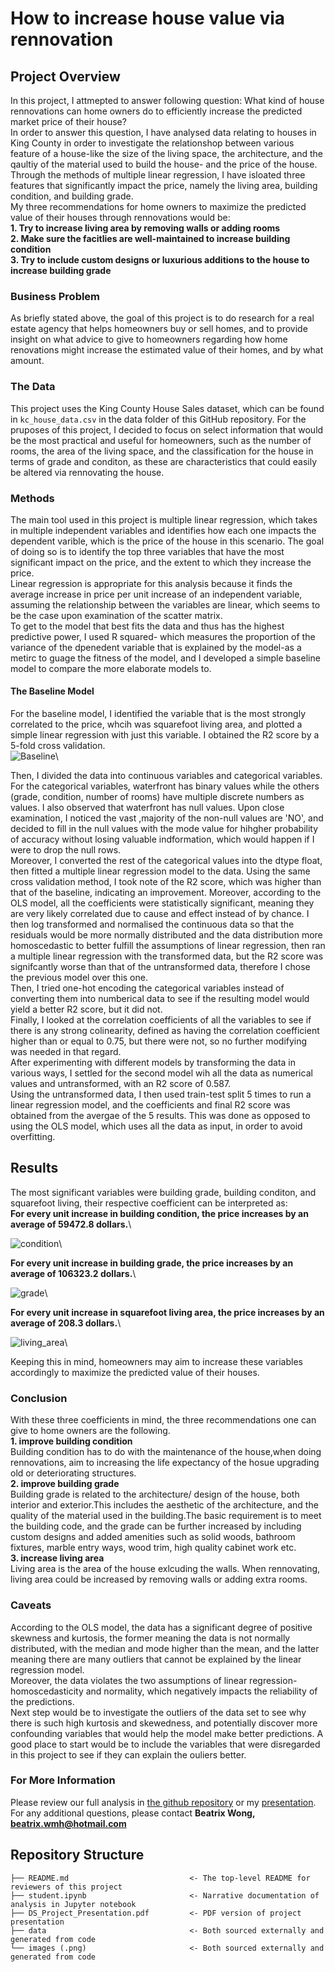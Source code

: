# How to increase house value via rennovation

## Project Overview
In this project, I attmepted to answer following question: What kind of house rennovations can home owners do to efficiently increase the predicted market price of their house?\
In order to answer this question, I have analysed data relating to houses in King County in order to investigate the relationshop between various feature of a house-like the size of the living space, the architecture, and the qaultiy of the material used to build the house- and the price of the house. Through the methods of multiple linear regression, I have isloated three features that significantly impact the price, namely the living area, building condition, and building grade.\
My three recommendations for home owners to maximize the predicted value of their houses through rennovations would be:\
**1. Try to increase living area by removing walls or adding rooms**\
**2. Make sure the facitlies are well-maintained to increase building condition**\
**3. Try to include custom designs or luxurious additions to the house to increase building grade**

### Business Problem
As briefly stated above, the goal of this project is to do research for a real estate agency that helps homeowners buy or sell homes, and to provide insight on what advice to give to homeowners regarding how home renovations might increase the estimated value of their homes, and by what amount.

### The Data

This project uses the King County House Sales dataset, which can be found in  `kc_house_data.csv` in the data folder of this GitHub repository. For the pruposes of this project, I decided to focus on select information that would be the most practical and useful for homeowners, such as the number of rooms, the area of the living space, and the classification for the house in terms of grade and conditon, as these are characteristics that could easily be altered via rennovating the house.

### Methods

The main tool used in this project is multiple linear regression, which takes in multiple independent variables and identifies how each one impacts the dependent varible, which is the price of the house in this scenario. The goal of doing so is to identify the top three variables that have the most significant impact on the price, and the extent to which they increase the price.\
Linear regression is appropriate for this analysis because it finds the average increase in price per unit increase of an independent variable, assuming the relationship between the variables are linear, which seems to be the case upon examination of the scatter matrix.\
To get to the model that best fits the data and thus has the highest predictive power, I used R squared- which measures the proportion of the variance of the dpenedent variable that is explained by the model-as a metirc to guage the fitness of the model, and I developed a simple baseline model to compare the more elaborate models to.
#### The Baseline Model
For the baseline model, I identified the variable that is the most strongly correlated to the price, whcih was squarefoot living area, and plotted a simple linear regression with just this variable. I obtained the R2 score by a 5-fold cross validation.\
![Baseline](baseline.png)\

Then, I divided the data into continuous variables and categorical variables. For the categorical variables, waterfront has binary values while the others (grade, condition, number of rooms) have multiple discrete numbers as values. I also observed that waterfront has null values. Upon close examination, I noticed the vast ,majority of the non-null values are 'NO', and decided to fill in the null values with the mode value for hihgher probability of accuracy without losing valuable indformation, which would happen if I were to drop the null rows.\
Moreover, I converted the rest of the categorical values into the dtype float, then fitted a multiple linear regression model to the data. Using the same cross validation method, I took note of the R2 score, which was higher than that of the baseline, indicating an improvement. Moreover, according to the OLS model, all the coefficients were statistically significant, meaning they are very likely correlated due to cause and effect instead of by chance.
I then log transformed and normalised the continuous data so that the residuals would be more normally distributed and the data distribution more homoscedastic to better fulfill the assumptions of linear regression, then ran a multiple linear regression with the transformed data, but the R2 score was signifcantly worse than that of the untransformed data, therefore I chose the previous model over this one.\
Then, I tried one-hot encoding the categorical variables instead of converting them into numberical data to see if the resulting model would yield a better R2 score, but it did not.\
Finally, I looked at the correlation coefficients of all the variables to see if there is any strong colinearity, defined as having the correlation coefficient higher than or equal to 0.75, but there were not, so no further modifying was needed in that regard.\
After experimenting with different models by transforming the data in various ways, I settled for the second model wih all the data as numerical values and untransformed, with an R2 score of 0.587.\
Using the untransformed data, I then used train-test split 5 times to run a linear regression model, and the coefficients and final R2 score was obtained from the avergae of the 5 results. This was done as opposed to using the OLS model, which uses all the data as input, in order to avoid overfitting.

## Results
The most significant variables were building grade, building conditon, and squarefoot living, their respective coefficient can be interpreted as:\
**For every unit increase in building condition, the price increases by an average of 59472.8 dollars.**\

![condition](cond_ind.png)\

**For every unit increase in building grade, the price increases by an average of 106323.2 dollars.**\

![grade](grade_ind.png)\

**For every unit increase in squarefoot living area, the price increases by an average of 208.3 dollars.**\

![living_area](sqft_living.png)\

Keeping this in mind, homeowners may aim to increase these variables accordingly to maximize the predicted value of their houses.

### Conclusion

With these three coefficients in mind, the three recommendations one can give to home owners are the following.\
**1. improve building condition**\
Building condition has to do with the maintenance of the house,when doing rennovations, aim to increasing the life expectancy of the hosue upgrading old or deteriorating structures.\
**2. improve building grade**\
Building grade is related to the architecture/ design of the house, both interior and exterior.This includes the aesthetic of the architecture, and the quality of the material used in the building.The basic requirement is to meet the building code, and the grade can be further increased by including custom designs and added amenities such as solid woods, bathroom fixtures, marble entry ways, wood trim, high quality cabinet work etc.\
**3. increase living area**\
Living area is the area of the house exlcuding the walls. When rennovating, living area could be increased by removing walls or adding extra rooms.

### Caveats
According to the OLS model, the data has a significant degree of positive skewness and kurtosis, the former meaning the data is not normally distributed, with the median and mode higher than the mean, and the latter meaning there are many outliers that cannot be explained by the linear regression model.\
Moreover, the data violates the two assumptions of linear regression- homoscedasticity and normality, which negatively impacts the reliability of the predictions.\
Next step would be to investigate the outliers of the data set to see why there is such high kurtosis and skewedness,
and potentially discover more confounding variables that would help the model make better predictions. A good place to start would be to include the variables that were disregarded in this project to see if they can explain the ouliers better.

### For More Information 
Please review our full analysis in [the github repository](./dsc-phase-2-project-v2-3) or my [presentation](./DS_Project2_Presentation.pdf).\
For any additional questions, please contact **Beatrix Wong, beatrix.wmh@hotmail.com**

## Repository Structure
```
├── README.md                           <- The top-level README for reviewers of this project
├── student.ipynb                       <- Narrative documentation of analysis in Jupyter notebook
├── DS_Project_Presentation.pdf         <- PDF version of project presentation
├── data                                <- Both sourced externally and generated from code
└── images (.png)                       <- Both sourced externally and generated from code
```